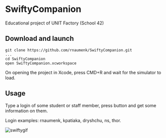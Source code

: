 # SwiftyCompanion
Educational project of UNIT Factory (School 42)

## Download and launch
```text
git clone https://github.com/rnaumenk/SwiftyCompanion.git
...
cd SwiftyCompanion
open SwiftyCompanion.xcworkspace
```
On opening the project in Xcode, press CMD+R and wait for the simulator to load.

## Usage
Type a login of some student or staff member, press button and get some information on them.

Login examples: rnaumenk, kpatiaka, dryshchu, ns, thor.

![swiftygif](https://user-images.githubusercontent.com/37272454/50484875-66581280-09fb-11e9-9512-b62f81beae80.gif)

